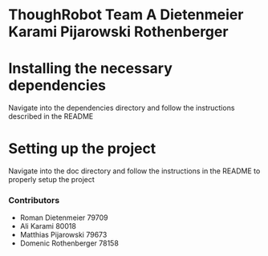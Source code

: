 # ThoughRobot Team A Dietenmeier Karami Pijarowski Rothenberger

# Installing the necessary dependencies

Navigate into the dependencies directory and follow the instructions described in the README


# Setting up the project

Navigate into the doc directory and follow the instructions in the README to properly setup the project 


### Contributors

- Roman Dietenmeier 79709
- Ali Karami 80018
- Matthias Pijarowski 79673
- Domenic Rothenberger 78158